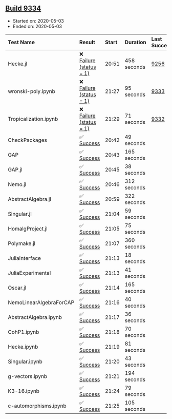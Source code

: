 ## [Build 9334](https://oscarci.mathematik.uni-kl.de/job/oscar/9334/)

* Started on: 2020-05-03
* Ended on: 2020-05-03

| Test Name    | Result | Start | Duration | Last Success | First Failure |
|:-------------|:-------|:------|:---------|:-------------|:--------------|
| Hecke.jl | ❌ [Failure (status = 1)](https://oscarci.mathematik.uni-kl.de/job/oscar/9334/artifact/logs/build-9334/Hecke.jl.log) | 20:51 | 458 seconds | [9256](https://oscarci.mathematik.uni-kl.de/job/oscar/9256/) | [9257](https://oscarci.mathematik.uni-kl.de/job/oscar/9257/) |
| wronski-poly.ipynb | ❌ [Failure (status = 1)](https://oscarci.mathematik.uni-kl.de/job/oscar/9334/artifact/logs/build-9334/wronski-poly.ipynb.log) | 21:27 | 95 seconds | [9333](https://oscarci.mathematik.uni-kl.de/job/oscar/9333/) | [9334](https://oscarci.mathematik.uni-kl.de/job/oscar/9334/) |
| Tropicalization.ipynb | ❌ [Failure (status = 1)](https://oscarci.mathematik.uni-kl.de/job/oscar/9334/artifact/logs/build-9334/Tropicalization.ipynb.log) | 21:29 | 71 seconds | [9332](https://oscarci.mathematik.uni-kl.de/job/oscar/9332/) | [9333](https://oscarci.mathematik.uni-kl.de/job/oscar/9333/) |
| CheckPackages | ✅ [Success](https://oscarci.mathematik.uni-kl.de/job/oscar/9334/artifact/logs/build-9334/CheckPackages.log) | 20:42 | 49 seconds |  |  |
| GAP | ✅ [Success](https://oscarci.mathematik.uni-kl.de/job/oscar/9334/artifact/logs/build-9334/GAP.log) | 20:43 | 165 seconds |  |  |
| GAP.jl | ✅ [Success](https://oscarci.mathematik.uni-kl.de/job/oscar/9334/artifact/logs/build-9334/GAP.jl.log) | 20:45 | 38 seconds |  |  |
| Nemo.jl | ✅ [Success](https://oscarci.mathematik.uni-kl.de/job/oscar/9334/artifact/logs/build-9334/Nemo.jl.log) | 20:46 | 312 seconds |  |  |
| AbstractAlgebra.jl | ✅ [Success](https://oscarci.mathematik.uni-kl.de/job/oscar/9334/artifact/logs/build-9334/AbstractAlgebra.jl.log) | 20:59 | 322 seconds |  |  |
| Singular.jl | ✅ [Success](https://oscarci.mathematik.uni-kl.de/job/oscar/9334/artifact/logs/build-9334/Singular.jl.log) | 21:04 | 59 seconds |  |  |
| HomalgProject.jl | ✅ [Success](https://oscarci.mathematik.uni-kl.de/job/oscar/9334/artifact/logs/build-9334/HomalgProject.jl.log) | 21:05 | 75 seconds |  |  |
| Polymake.jl | ✅ [Success](https://oscarci.mathematik.uni-kl.de/job/oscar/9334/artifact/logs/build-9334/Polymake.jl.log) | 21:07 | 360 seconds |  |  |
| JuliaInterface | ✅ [Success](https://oscarci.mathematik.uni-kl.de/job/oscar/9334/artifact/logs/build-9334/JuliaInterface.log) | 21:13 | 18 seconds |  |  |
| JuliaExperimental | ✅ [Success](https://oscarci.mathematik.uni-kl.de/job/oscar/9334/artifact/logs/build-9334/JuliaExperimental.log) | 21:13 | 41 seconds |  |  |
| Oscar.jl | ✅ [Success](https://oscarci.mathematik.uni-kl.de/job/oscar/9334/artifact/logs/build-9334/Oscar.jl.log) | 21:14 | 165 seconds |  |  |
| NemoLinearAlgebraForCAP | ✅ [Success](https://oscarci.mathematik.uni-kl.de/job/oscar/9334/artifact/logs/build-9334/NemoLinearAlgebraForCAP.log) | 21:16 | 40 seconds |  |  |
| AbstractAlgebra.ipynb | ✅ [Success](https://oscarci.mathematik.uni-kl.de/job/oscar/9334/artifact/logs/build-9334/AbstractAlgebra.ipynb.log) | 21:17 | 36 seconds |  |  |
| CohP1.ipynb | ✅ [Success](https://oscarci.mathematik.uni-kl.de/job/oscar/9334/artifact/logs/build-9334/CohP1.ipynb.log) | 21:18 | 70 seconds |  |  |
| Hecke.ipynb | ✅ [Success](https://oscarci.mathematik.uni-kl.de/job/oscar/9334/artifact/logs/build-9334/Hecke.ipynb.log) | 21:19 | 81 seconds |  |  |
| Singular.ipynb | ✅ [Success](https://oscarci.mathematik.uni-kl.de/job/oscar/9334/artifact/logs/build-9334/Singular.ipynb.log) | 21:20 | 43 seconds |  |  |
| g-vectors.ipynb | ✅ [Success](https://oscarci.mathematik.uni-kl.de/job/oscar/9334/artifact/logs/build-9334/g-vectors.ipynb.log) | 21:21 | 194 seconds |  |  |
| K3-16.ipynb | ✅ [Success](https://oscarci.mathematik.uni-kl.de/job/oscar/9334/artifact/logs/build-9334/K3-16.ipynb.log) | 21:24 | 79 seconds |  |  |
| c-automorphisms.ipynb | ✅ [Success](https://oscarci.mathematik.uni-kl.de/job/oscar/9334/artifact/logs/build-9334/c-automorphisms.ipynb.log) | 21:25 | 105 seconds |  |  |
